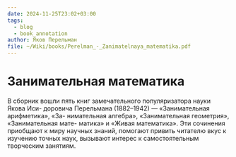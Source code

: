 ```yaml
---
date: 2024-11-25T23:02+03:00
tags:
  - blog
  - book_annotation
author: Яков Перельман
file: ~/Wiki/books/Perelman_-_Zanimatelnaya_matematika.pdf
---
```


# Занимательная математика

В сборник вошли пять книг замечательного популяризатора науки Якова Иси-
доровича Перельмана (1882–1942) — «Занимательная арифметика», «За- нимательная
алгебра», «Занимательная геометрия», «Занимательная мате- матика» и «Живая
математика». Эти сочинения приобщают к миру научных знаний, помогают привить
читателю вкус к изучению точных наук, вызывают интерес к самостоятельным
творческим занятиям.


